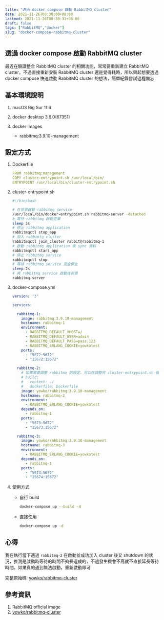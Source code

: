```yaml
---
title: "透過 docker compose 啟動 RabbitMQ cluster"
date: 2021-11-26T00:30:00+08:00
lastmod: 2021-11-26T00:30:31+08:00
draft: false
tags: ["RabbitMQ","docker"]
slug: "docker-compose-rabbitmq-cluster"
---
```


## 透過 docker compose 啟動 RabbitMQ cluster

最近在驗證整合 RabbitMQ cluster 的相關功能，常常要重新建立 RabbitMQ cluster，不過直接重新安裝 RabbitMQ cluster 還是覺得耗時，所以興起想要透過 docker compose 快速啟動 RabbitMQ cluster 的想法，簡單紀錄嘗試過程備忘

## 基本環境說明

1. macOS Big Sur 11.6
2. docker desktop 3.6.0(67351)
3. docker images

    - rabbitmq:3.9.10-management

## 設定方式

1. Dockerfile

    ```yaml
    FROM rabbitmq:management
    COPY cluster-entrypoint.sh /usr/local/bin/
    ENTRYPOINT /usr/local/bin/cluster-entrypoint.sh
    ```

2. cluster-entrypoint.sh

    ```bash
    #!/bin/bash

    # 在背景啟動 rabbitmq service
    /usr/local/bin/docker-entrypoint.sh rabbitmq-server -detached
    # 等待 rabbitmq 啟動完畢
    sleep 5s
    # 停止 rabbitmq application
    rabbitmqctl stop_app
    # 加入 rabbimtq cluster
    rabbitmqctl join_cluster rabbit@rabbitmq-1
    # 啟動 rabbitmq application 來 sync 資料
    rabbitmqctl start_app
    # 停止 rabbitmq service
    rabbitmqctl stop
    # 等待 rabbitmq service 完全停止
    sleep 2s
    # 將 rabbitmq service 啟動在前景
    rabbitmq-server
    ```

3. docker-compose.yml

    ```yaml
    version: '3'

    services:
    
      rabbitmq-1:
        image: rabbitmq:3.9.10-management
        hostname: rabbitmq-1
        environment:
          - RABBITMQ_DEFAULT_VHOST=/
          - RABBITMQ_DEFAULT_USER=admin
          - RABBITMQ_DEFAULT_PASS=pass.123
          - RABBITMQ_ERLANG_COOKIE=yowkotest
        ports:
          - "5672:5672"
          - "15672:15672"
    
      rabbitmq-2:
        # 如果需要調整 rabbitmq 的設定，可以在調整完 cluster-entrypoint.sh 後，將下方三行取消註解，自行 build image
        # build: 
        #   context: ./
        #   dockerfile: Dockerfile
        image: yowko/rabbitmq:3.9.10-management
        hostname: rabbitmq-2
        environment:
          - RABBITMQ_ERLANG_COOKIE=yowkotest
        depends_on:
          - rabbitmq-1
        ports:
          - "5673:5672"
          - "15673:15672"
    
      rabbitmq-3:
        image: yowko/rabbitmq:3.9.10-management
        hostname: rabbitmq-3
        environment:
          - RABBITMQ_ERLANG_COOKIE=yowkotest
        depends_on:
          - rabbitmq-1
        ports:
          - "5674:5672"
          - "15674:15672"
    ```

4. 使用方式

    - 自行 build

        ```bash
        docker-compose up --build -d
        ```

    - 直接使用

        ```bash
        docker-compose up -d
        ```

## 心得

我在執行當下遇過 `rabbitmq-2` 在啟動並成功加入 cluster 後又 shutdown 的狀況，推測是啟動時等待的時間不夠長造成的，不過發生機會不高就不直接延長等待時間，如果真的遇到無法啟動，重新啟動即可

完整原始碼: [yowko/rabbitmq-cluster](https://github.com/yowko/rabbitmq-cluster)

## 參考資訊

1. [RabbitMQ official image](https://hub.docker.com/_/rabbitmq)
2. [yowko/rabbitmq-cluster](https://github.com/yowko/rabbitmq-cluster)
